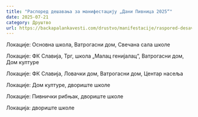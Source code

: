 ```yaml
---
title: "Распоред дешавања за манифестацију „Дани Пивница 2025“"
date: 2025-07-21
category: Друштво
url: https://backapalankavesti.com/drustvo/manifestacije/raspored-desavanja-za-manifestaciju-dani-pivnica-2025/
---
```


Локације: Основна школа, Ватрогасни дом, Свечана сала школе

Локације: ФК Славија, Трг, школа „Малац генијалац“, Ватрогасни дом, Дом културе

Локације: ФК Славија, Ловачки дом, Ватрогасни дом, Центар насеља

Локације: Дом културе, двориште школе

Локације: Пивнички рибњак, двориште школе

Локација: двориште школе
